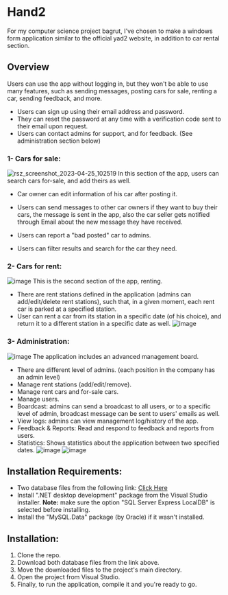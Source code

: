# Hand2
For my computer science project bagrut, I've chosen to make a windows form application similar to the official yad2 website, in addition to car rental section.

## Overview
Users can use the app without logging in, but they won't be able to use many features, such as sending messages, posting cars for sale, renting a car, sending feedback, and more.

* Users can sign up using their email address and password.
* They can reset the password at any time with a verification code sent to their email upon request.
* Users can contact admins for support, and for feedback. (See administration section below)

### 1- Cars for sale:
![rsz_screenshot_2023-04-25_102519](https://user-images.githubusercontent.com/36423427/234205117-5b65c9ec-d60a-40a4-a18d-11d407d08309.png)
In this section of the app, users can search cars for-sale, and add theirs as well.
* Car owner can edit information of his car after posting it.

* Users can send messages to other car owners if they want to buy their cars, the message is sent in the app, also the car seller gets notified through Email about the new message they have received.

* Users can report a "bad posted" car to admins.

* Users can filter results and search for the car they need.

### 2- Cars for rent:
![image](https://user-images.githubusercontent.com/36423427/234210815-506cc24a-6770-42bb-ac85-b8858904a48b.png)
This is the second section of the app, renting.
* There are rent stations defined in the application (admins can add/edit/delete rent stations), such that, in a given moment, each rent car is parked at a specified station.
* User can rent a car from its station in a specific date (of his choice), and return it to a different station in a specific date as well.
![image](https://user-images.githubusercontent.com/36423427/234215826-00b0feae-6e7e-4bb0-a37c-c05bd84991f6.png)

### 3- Administration:
![image](https://user-images.githubusercontent.com/36423427/234216584-5e689c22-edc9-4d95-b407-f8df1e2bb830.png)
The application includes an advanced management board.
* There are different level of admins. (each position in the company has an admin level)
* Manage rent stations (add/edit/remove).
* Manage rent cars and for-sale cars.
* Manage users.
* Boardcast: admins can send a broadcast to all users, or to a specific level of admin, broadcast message can be sent to users' emails as well.
* View logs: admins can view management log/history of the app.
* Feedback & Reports: Read and respond to feedback and reports from users.
* Statistics: Shows statistics about the application between two specified dates.
![image](https://user-images.githubusercontent.com/36423427/234218657-f311408f-1d3b-4b78-b70f-1800980b91df.png)
![image](https://user-images.githubusercontent.com/36423427/234218760-6c0644ec-6a65-4ae1-aec0-55b5d2c0642a.png)


## Installation Requirements:
* Two database files from the following link: [Click Here](https://drive.google.com/drive/folders/1aqOHa3WjBD5j_EAz5peeSqM6lgdWUE0R?usp=share_link)
* Install ".NET desktop development" package from the Visual Studio installer.
  **Note:** make sure the option "SQL Server Express LocalDB" is selected before installing.
* Install the "MySQL.Data" package (by Oracle) if it wasn't installed.

## Installation:
1. Clone the repo.
2. Download both database files from the link above.
3. Move the downloaded files to the project's main directory.
4. Open the project from Visual Studio.
5. Finally, to run the application, compile it and you're ready to go.
